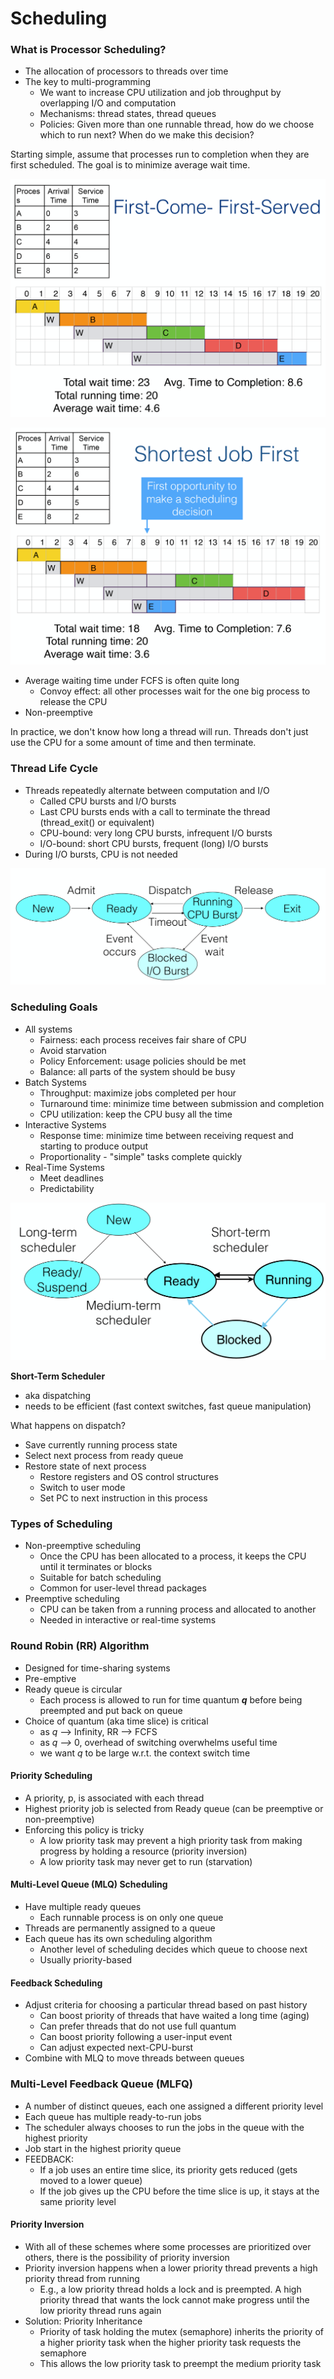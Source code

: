 # Scheduling

### What is Processor Scheduling?

* The allocation of processors to threads over time
* The key to multi-programming
  * We want to increase CPU utilization and job throughput by overlapping I/O and computation
  * Mechanisms: thread states, thread queues
  * Policies: Given more than one runnable thread, how do we choose which to run next? When do we make this decision?

Starting simple, assume that processes run to completion when they are first scheduled. The goal is to minimize average wait time.

![](.gitbook/assets/image%20%2834%29.png)

![](.gitbook/assets/image%20%2856%29.png)

* Average waiting time under FCFS is often quite long
  * Convoy effect: all other processes wait for the one big process to release the CPU
* Non-preemptive

In practice, we don't know how long a thread will run. Threads don't just use the CPU for a some amount of time and then terminate.

### Thread Life Cycle

* Threads repeatedly alternate between computation and I/O
  * Called CPU bursts and I/O bursts
  * Last CPU bursts ends with a call to terminate the thread \(thread\_exit\(\) or equivalent\)
  * CPU-bound: very long CPU bursts, infrequent I/O bursts
  * I/O-bound: short CPU bursts, frequent \(long\) I/O bursts
* During I/O bursts, CPU is not needed

![Process State Diagram](.gitbook/assets/image%20%2858%29.png)

### Scheduling Goals

* All systems
  * Fairness: each process receives fair share of CPU
  * Avoid starvation
  * Policy Enforcement: usage policies should be met
  * Balance: all parts of the system should be busy
* Batch Systems
  * Throughput: maximize jobs completed per hour
  * Turnaround time: minimize time between submission and completion
  * CPU utilization: keep the CPU busy all the time
* Interactive Systems
  * Response time: minimize time between receiving request and starting to produce output
  * Proportionality - "simple" tasks complete quickly
* Real-Time Systems
  * Meet deadlines
  * Predictability

![Focus: Short-Term Scheduler](.gitbook/assets/image%20%2812%29.png)

**Short-Term Scheduler**

* aka dispatching
* needs to be efficient \(fast context switches, fast queue manipulation\)

What happens on dispatch?

* Save currently running process state
* Select next process from ready queue
* Restore state of next process
  * Restore registers and OS control structures
  * Switch to user mode
  * Set PC to next instruction in this process

### Types of Scheduling

* Non-preemptive scheduling
  * Once the CPU has been allocated to a process, it keeps the CPU until it terminates or blocks
  * Suitable for batch scheduling
  * Common for user-level thread packages
* Preemptive scheduling
  * CPU can be taken from a running process and allocated to another
  * Needed in interactive or real-time systems

### Round Robin \(RR\) Algorithm

* Designed for time-sharing systems
* Pre-emptive
* Ready queue is circular
  * Each process is allowed to run for time quantum _**q**_ before being preempted and put back on queue
* Choice of quantum \(aka time slice\) is critical
  * as _q_ --&gt; Infinity, RR --&gt; FCFS
  * as _q --&gt;_ 0, overhead of switching overwhelms useful time
  * we want _q_ to be large w.r.t. the context switch time

#### Priority Scheduling

* A priority, p, is associated with each thread
* Highest priority job is selected from Ready queue \(can be preemptive or non-preemptive\)
* Enforcing this policy is tricky
  * A low priority task may prevent a high priority task from making progress by holding a resource \(priority inversion\)
  * A low priority task may never get to run \(starvation\)

#### Multi-Level Queue \(MLQ\) Scheduling

* Have multiple ready queues
  * Each runnable process is on only one queue
* Threads are permanently assigned to a queue
* Each queue has its own scheduling algorithm
  * Another level of scheduling decides which queue to choose next
  * Usually priority-based

#### Feedback Scheduling

* Adjust criteria for choosing a particular thread based on past history
  * Can boost priority of threads that have waited a long time \(aging\)
  * Can prefer threads that do not use full quantum
  * Can boost priority following a user-input event
  * Can adjust expected next-CPU-burst
* Combine with MLQ to move threads between queues

### Multi-Level Feedback Queue \(MLFQ\)

* A number of distinct queues, each one assigned a different priority level
* Each queue has multiple ready-to-run jobs
* The scheduler always chooses to run the jobs in the queue with the highest priority
* Job start in the highest priority queue
* FEEDBACK:
  * If a job uses an entire time slice, its priority gets reduced \(gets moved to a lower queue\)
  * If the job gives up the CPU before the time slice is up, it stays at the same priority level

#### Priority Inversion

* With all of these schemes where some processes are prioritized over others, there is the possibility of priority inversion
* Priority inversion happens when a lower priority thread prevents a high priority thread from running
  * E.g., a low priority thread holds a lock and is preempted. A high priority thread that wants the lock cannot make progress until the low priority thread runs again
* Solution: Priority Inheritance
  * Priority of task holding the mutex \(semaphore\) inherits the priority of a higher priority task when the higher priority task requests the semaphore
  * This allows the low priority task to preempt the medium priority task

